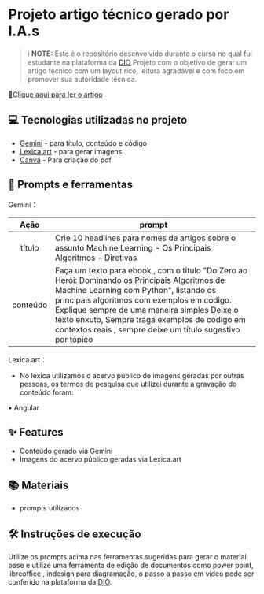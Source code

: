 # Projeto artigo técnico gerado por I.A.s

 > ℹ️ **NOTE:** Este é o repositório desenvolvido durante o curso no qual fui estudante na plataforma da [DIO](https://dio.me)
Projeto com o objetivo de gerar um artigo técnico com um layout rico, leitura agradável e com foco em promover sua autoridade técnica.

<a href="https://github.com/mstewart796/prompts-for-article-generate-by-ia/blob/main/.github/assets/Do%20Zero%20ao%20Her%C3%B3i%20Dominando%20os%20Principais%20Algoritmos%20de%20Machine%20Learning%20com%20Python.pdf" title="View PDF now"> 📕Clique aqui para ler o artigo</a>

## 💻 Tecnologias utilizadas no projeto

- [Gemini](https://gemini.google.com/app) - para título, conteúdo e código
- [Lexica.art](https://lexica.art/) - para gerar imagens
- [Canva](https://www.canva.com/) - Para criação do pdf

## 📄 Prompts e ferramentas


Gemini：

|   Ação   | prompt                                                                                                                                                                                                                                                                         |
| :------: | ------------------------------------------------------------------------------------------------------------------------------------------------------------------------------------------------------------------------------------------------------------------------------ |
|  título  | Crie 10 headlines para nomes de artigos sobre o assunto Machine Learning - Os Principais Algoritmos - Diretivas                                                                                                                                                                                                    |
| conteúdo | Faça um texto para ebook , com o título "Do Zero ao Herói: Dominando os Principais Algoritmos de Machine Learning com Python", listando os principais algoritmos com exemplos em código. Explique sempre de uma maneira simples Deixe o texto enxuto, Sempre traga exemplos de código em contextos reais , sempre deixe um título sugestivo por tópico |


Lexica.art：

- No léxica utilizamos o acervo público de imagens geradas por outras pessoas, os termos de pesquisa que utilizei durante a gravação do conteúdo foram:

• Angular



## ✨ Features

- Conteúdo gerado via Gemini
- Imagens do acervo público geradas via Lexica.art

## 📚 Materiais

- prompts utilizados

## 🛠️ Instruções de execução

Utilize os prompts acima nas ferramentas sugeridas para gerar o material base e utilize uma ferramenta de edição de documentos como power point, libreoffice , indesign para diagramação, o passo a passo em vídeo pode ser conferido na plataforma da [DIO](https://dio.me).

